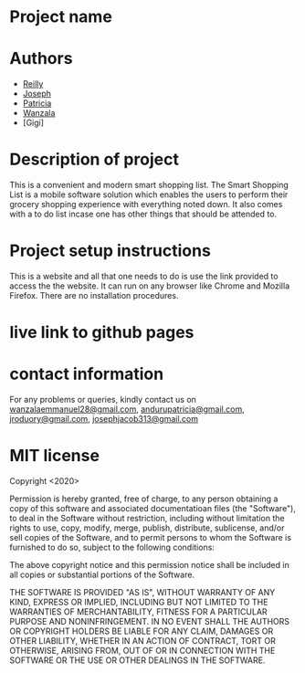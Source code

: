 # Project name

# Authors
- [Reilly](https://github.com/reilly-codes)
- [Joseph](https://github.com/JosephJacob)
- [Patricia](https://github.com/PatriciaAnduru)
- [Wanzala](https://github.com/EmmanuelWanzala)
- [Gigi]

# Description of project
This is a convenient and modern smart shopping list. The Smart Shopping List is a mobile software solution which enables the users to perform their grocery shopping experience with everything noted down. It also comes with a to do list incase one has other things that should be attended to.

# Project setup instructions
This is a website and all that one needs to do is use the link provided to access the the website. It can run on any browser like Chrome and Mozilla Firefox. There are no installation procedures.
# live link to github pages

# contact information
For any problems or queries, kindly contact us on wanzalaemmanuel28@gmail.com, andurupatricia@gmail.com, jroduory@gmail.com, josephjacob313@gmail.com

# MIT license
Copyright <2020> <Reilly Oduory>

Permission is hereby granted, free of charge, to any person obtaining a copy of this software and associated documentatioan files (the "Software"), to deal in the Software without restriction, including without limitation the rights to use, copy, modify, merge, publish, distribute, sublicense, and/or sell copies of the Software, and to permit persons to whom the Software is furnished to do so, subject to the following conditions:

The above copyright notice and this permission notice shall be included in all copies or substantial portions of the Software.

THE SOFTWARE IS PROVIDED "AS IS", WITHOUT WARRANTY OF ANY KIND, EXPRESS OR IMPLIED, INCLUDING BUT NOT LIMITED TO THE WARRANTIES OF MERCHANTABILITY, FITNESS FOR A PARTICULAR PURPOSE AND NONINFRINGEMENT. IN NO EVENT SHALL THE AUTHORS OR COPYRIGHT HOLDERS BE LIABLE FOR ANY CLAIM, DAMAGES OR OTHER LIABILITY, WHETHER IN AN ACTION OF CONTRACT, TORT OR OTHERWISE, ARISING FROM, OUT OF OR IN CONNECTION WITH THE SOFTWARE OR THE USE OR OTHER DEALINGS IN THE SOFTWARE.

